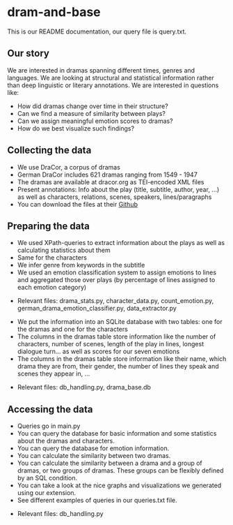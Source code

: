 # dram-and-base

This is our README documentation, our query file is query.txt.

## Our story
We are interested in dramas spanning different times, genres and languages. We are looking at structural and statistical information rather than deep linguistic or literary annotations.
We are interested in questions like:
* How did dramas change over time in their structure?
* Can we find a measure of similarity between plays?
* Can we assign meaningful emotion scores to dramas?
* How do we best visualize such findings?


## Collecting the data
* We use DraCor, a corpus of dramas
* German DraCor includes 621 dramas ranging from 1549 - 1947
* The dramas are available at dracor.org as TEI-encoded XML files
* Present annotations: Info about the play (title, subtitle, author,  year, ...) as well as characters, relations, scenes, speakers, lines/paragraphs
* You can download the files at their [Github](https://github.com/dracor-org/gerdracor)

## Preparing the data
* We used XPath-queries to extract information about the plays as well as calculating statistics about them
* Same for the characters
* We infer genre from keywords in the subtitle
* We used an emotion classification system to assign emotions to lines and aggregated those over plays (by percentage of lines assigned to each emotion category)
- Relevant files: drama_stats.py, character_data.py, count_emotion.py, german_drama_emotion_classifier.py, data_extractor.py
* We put the information into an SQLite database with two tables: one for the dramas and one for the characters
* The columns in the dramas table store information like the number of characters, number of scenes, length of the play in lines, longest dialogue turn... as well as scores for our seven emotions
* The columns in the dramas table store information like their name, which drama they are from, their gender, the number of lines they speak and scenes they appear in, ...
- Relevant files: db_handling.py, drama_base.db

## Accessing the data
* Queries go in main.py
* You can query the database for basic information and some statistics about the dramas and characters.
* You can query the database for emotion information.
* You can calculate the similarity between two dramas.
* You can calculate the similarity between a drama and a group of dramas, or two groups of dramas. These groups can be flexibly defined by an SQL condition.
* You can take a look at the nice graphs and visualizations we generated using our extension.
* See different examples of queries in our queries.txt file.

- Relevant files: db_handling.py
